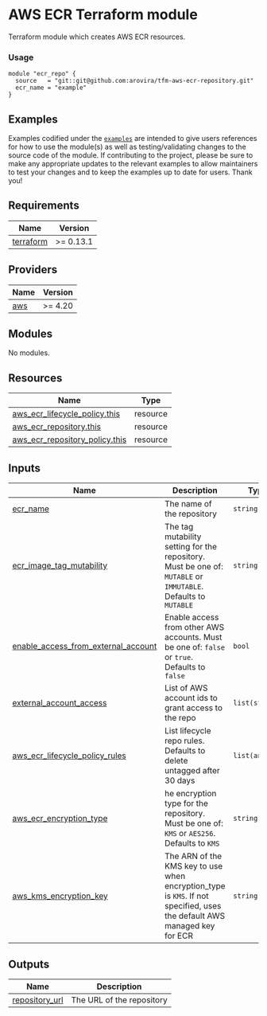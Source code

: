 # AWS ECR Terraform module

Terraform module which creates AWS ECR resources.

### Usage

```hcl
module "ecr_repo" {
  source   = "git::git@github.com:arovira/tfm-aws-ecr-repository.git"
  ecr_name = "example"
}
```

## Examples

Examples codified under the [`examples`](https://github.com/arovira/tfm-aws-ecr-repository/tree/main/examples) are intended to give users references for how to use the module(s) as well as testing/validating changes to the source code of the module. If contributing to the project, please be sure to make any appropriate updates to the relevant examples to allow maintainers to test your changes and to keep the examples up to date for users. Thank you!


<!-- BEGINNING OF PRE-COMMIT-TERRAFORM DOCS HOOK -->
## Requirements

| Name | Version |
|------|---------|
| <a name="requirement_terraform"></a> [terraform](https://developer.hashicorp.com/terraform/downloads) | >= 0.13.1 |


## Providers

| Name | Version |
|------|---------|
| <a name="provider_aws"></a> [aws](https://registry.terraform.io/hashicorp/aws) | >= 4.20 |

## Modules

No modules.

## Resources

| Name | Type |
|------|------|
| [aws_ecr_lifecycle_policy.this](https://registry.terraform.io/providers/hashicorp/aws/latest/docs/resources/ecr_lifecycle_policy) | resource |
| [aws_ecr_repository.this](https://registry.terraform.io/providers/hashicorp/aws/latest/docs/resources/ecr_repository) | resource |
| [aws_ecr_repository_policy.this](https://registry.terraform.io/providers/hashicorp/aws/latest/docs/resources/ecr_repository_policy) | resource |

## Inputs

| Name | Description | Type | Default | Required |
|------|-------------|------|---------|:--------:|
| <a name="ecr_name"></a> [ecr\_name](#ecr\_name) | The name of the repository | `string` | `""` | yes |
| <a name="ecr_image_tag_mutability"></a> [ecr\_image\_tag\_mutability](#ecr\_image\_tag\_mutability) | The tag mutability setting for the repository. Must be one of: `MUTABLE` or `IMMUTABLE`. Defaults to `MUTABLE` | `string` | `"MUTABLE"` | no |
| <a name="enable_access_from_external_account"></a> [enable\_access\_from\_external\_account](#enable\_access\_from\_external\_account) | Enable access from other AWS accounts. Must be one of: `false` or `true`. Defaults to `false` | `bool` | `"false"` | no |
| <a name="external_account_access"></a> [external\_account\_access](#external\_account\_access) | List of AWS account ids to grant access to the repo | `list(string)` | `[]` | no |
| <a name="aws_ecr_lifecycle_policy_rules"></a> [aws\_ecr\_lifecycle\_policy\_rules](#aws\_ecr\_lifecycle\_policy\_rules) | List lifecycle repo rules. Defaults to delete untagged after 30 days | `list(any)` | NA | no |
| <a name="aws_ecr_encryption_type"></a> [aws\_ecr\_encryption\_type](#aws\_ecr\_encryption\_type) | he encryption type for the repository. Must be one of: `KMS` or `AES256`. Defaults to `KMS` | `string` | `null` | no |
| <a name="aws_kms_encryption_key"></a> [aws\_kms\_encryption\_key](#aws\_kms\_encryption\_key) | The ARN of the KMS key to use when encryption\_type is `KMS`. If not specified, uses the default AWS managed key for ECR | `string` | `null` | no |


## Outputs

| Name | Description |
|------|-------------|
| <a name="repository_url"></a> [repository\_url](#repository\_url) | The URL of the repository |
<!-- END OF PRE-COMMIT-TERRAFORM DOCS HOOK -->
